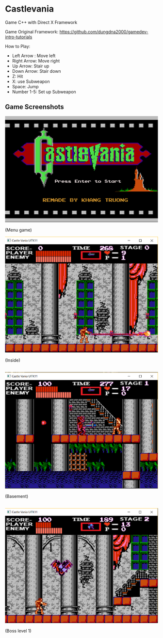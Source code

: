 # Castlevania
Game C++ with Direct X Framework	 

Game Original Framework: https://github.com/dungdna2000/gamedev-intro-tutorials

How to Play:
   + Left Arrow : 		    Move left
   + Right Arrow: 		    Move right
   + Up Arrow: 		        Stair up
   + Down Arrow: 		      Stair down
   + Z: 			            Hit
   + X: 			            use Subweapon
   + Space: 			        Jump
   + Number 1-5:		      Set up Subweapon
   
<h2>Game Screenshots </h2>
 <p align="center"> 
 <img src="CastlevaniaGame/gamedata/Resources/Background/start_game.png">
 </p>
 <span align="center">(Menu game) </span>
 <br>


 <p align="center"> 
 <img src="Screenshots/Inside.png">
 </p>
 <span align="center">(Inside) <span>   
 <br><br>
   
   
 <p align="center"> 
 <img src="Screenshots/basement.png">
 </p>
 <span align="center">(Basement) <span>
 <br><br>
   
   
 <p align="center"> 
 <img src="Screenshots/bossArea.png">
 </p>
 <span align="center">(Boss level 1) <span>
 <br>

